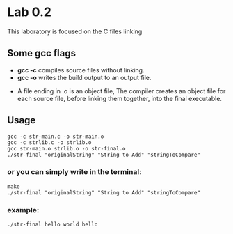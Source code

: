 # Lab 0.2

This laboratory is focused on the C files linking

## Some gcc flags
- **gcc -c** compiles source files without linking.
- **gcc -o** writes the build output to an output file.

* A file ending in .o is an object file, The compiler creates an object file for each source file, before linking them together, into the final executable.

## Usage

```
gcc -c str-main.c -o str-main.o
gcc -c strlib.c -o strlib.o
gcc str-main.o strlib.o -o str-final.o
./str-final "originalString" "String to Add" "stringToCompare" 
```

### or you can simply write in the terminal:

```
make
./str-final "originalString" "String to Add" "stringToCompare" 

```

### example:
```
./str-final hello world hello
```
